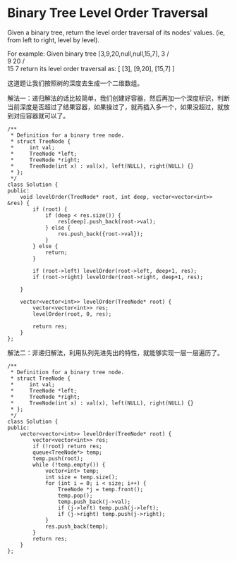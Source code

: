 Binary Tree Level Order Traversal
===========
Given a binary tree, return the level order traversal of its nodes' values. (ie, from left to right, level by level).

For example:
Given binary tree [3,9,20,null,null,15,7],
    3
   / \
  9  20
    /  \
   15   7
return its level order traversal as:
[
  [3],
  [9,20],
  [15,7]
]

这道题让我们按照树的深度去生成一个二维数组。

解法一：递归解法的话比较简单，我们创建好容器，然后再加一个深度标识，判断当前深度是否超过了结果容器，如果操过了，就再插入多一个，如果没超过，就放到对应容器就可以了。

```
/**
 * Definition for a binary tree node.
 * struct TreeNode {
 *     int val;
 *     TreeNode *left;
 *     TreeNode *right;
 *     TreeNode(int x) : val(x), left(NULL), right(NULL) {}
 * };
 */
class Solution {
public:
    void levelOrder(TreeNode* root, int deep, vector<vector<int>> &res) {
        if (root) {
            if (deep < res.size()) {
                res[deep].push_back(root->val);
            } else {
                res.push_back({root->val});
            }
        } else {
            return;
        }

        if (root->left) levelOrder(root->left, deep+1, res);
        if (root->right) levelOrder(root->right, deep+1, res);

    }

    vector<vector<int>> levelOrder(TreeNode* root) {
        vector<vector<int>> res;
        levelOrder(root, 0, res);

        return res;
    }
};
```

解法二：非递归解法，利用队列先进先出的特性，就能够实现一层一层遍历了。

```
/**
 * Definition for a binary tree node.
 * struct TreeNode {
 *     int val;
 *     TreeNode *left;
 *     TreeNode *right;
 *     TreeNode(int x) : val(x), left(NULL), right(NULL) {}
 * };
 */
class Solution {
public:
    vector<vector<int>> levelOrder(TreeNode* root) {
        vector<vector<int>> res;
        if (!root) return res;
        queue<TreeNode*> temp;
        temp.push(root);
        while (!temp.empty()) {
            vector<int> temp;
            int size = temp.size();
            for (int i = 0; i < size; i++) {
                TreeNode *j = temp.front();
                temp.pop();
                temp.push_back(j->val);
                if (j->left) temp.push(j->left);
                if (j->right) temp.push(j->right);
            }
            res.push_back(temp);
        }
        return res;
    }
};
```
